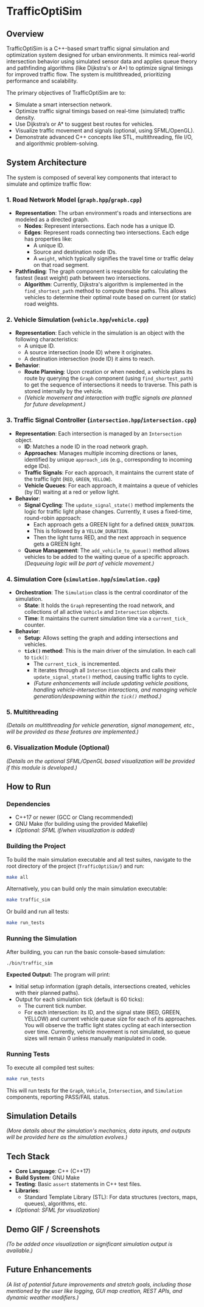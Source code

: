# TrafficOptiSim

## Overview
TrafficOptiSim is a C++-based smart traffic signal simulation and optimization system designed for urban environments. It mimics real-world intersection behavior using simulated sensor data and applies queue theory and pathfinding algorithms (like Dijkstra's or A*) to optimize signal timings for improved traffic flow. The system is multithreaded, prioritizing performance and scalability.

The primary objectives of TrafficOptiSim are to:
- Simulate a smart intersection network.
- Optimize traffic signal timings based on real-time (simulated) traffic density.
- Use Dijkstra’s or A* to suggest best routes for vehicles.
- Visualize traffic movement and signals (optional, using SFML/OpenGL).
- Demonstrate advanced C++ concepts like STL, multithreading, file I/O, and algorithmic problem-solving.

## System Architecture
The system is composed of several key components that interact to simulate and optimize traffic flow:

### 1. Road Network Model (`graph.hpp`/`graph.cpp`)
- **Representation**: The urban environment's roads and intersections are modeled as a directed graph.
    - **Nodes**: Represent intersections. Each node has a unique ID.
    - **Edges**: Represent roads connecting two intersections. Each edge has properties like:
        - A unique ID.
        - Source and destination node IDs.
        - A `weight`, which typically signifies the travel time or traffic delay on that road segment.
- **Pathfinding**: The graph component is responsible for calculating the fastest (least weight) path between two intersections.
    - **Algorithm**: Currently, Dijkstra's algorithm is implemented in the `find_shortest_path` method to compute these paths. This allows vehicles to determine their optimal route based on current (or static) road weights.

### 2. Vehicle Simulation (`vehicle.hpp`/`vehicle.cpp`)
- **Representation**: Each vehicle in the simulation is an object with the following characteristics:
    - A unique ID.
    - A source intersection (node ID) where it originates.
    - A destination intersection (node ID) it aims to reach.
- **Behavior**:
    - **Route Planning**: Upon creation or when needed, a vehicle plans its route by querying the `Graph` component (using `find_shortest_path`) to get the sequence of intersections it needs to traverse. This path is stored internally by the vehicle.
    - *(Vehicle movement and interaction with traffic signals are planned for future development.)*

### 3. Traffic Signal Controller (`intersection.hpp`/`intersection.cpp`)
- **Representation**: Each intersection is managed by an `Intersection` object.
    - **ID**: Matches a node ID in the road network graph.
    - **Approaches**: Manages multiple incoming directions or lanes, identified by unique `approach_id`s (e.g., corresponding to incoming edge IDs).
    - **Traffic Signals**: For each approach, it maintains the current state of the traffic light (`RED`, `GREEN`, `YELLOW`).
    - **Vehicle Queues**: For each approach, it maintains a queue of vehicles (by ID) waiting at a red or yellow light.
- **Behavior**:
    - **Signal Cycling**: The `update_signal_state()` method implements the logic for traffic light phase changes. Currently, it uses a fixed-time, round-robin approach:
        - Each approach gets a GREEN light for a defined `GREEN_DURATION`.
        - This is followed by a `YELLOW_DURATION`.
        - Then the light turns RED, and the next approach in sequence gets a GREEN light.
    - **Queue Management**: The `add_vehicle_to_queue()` method allows vehicles to be added to the waiting queue of a specific approach. *(Dequeuing logic will be part of vehicle movement.)*

### 4. Simulation Core (`simulation.hpp`/`simulation.cpp`)
- **Orchestration**: The `Simulation` class is the central coordinator of the simulation.
    - **State**: It holds the `Graph` representing the road network, and collections of all active `Vehicle` and `Intersection` objects.
    - **Time**: It maintains the current simulation time via a `current_tick_` counter.
- **Behavior**:
    - **Setup**: Allows setting the graph and adding intersections and vehicles.
    - **`tick()` method**: This is the main driver of the simulation. In each call to `tick()`:
        - The `current_tick_` is incremented.
        - It iterates through all `Intersection` objects and calls their `update_signal_state()` method, causing traffic lights to cycle.
        - *(Future enhancements will include updating vehicle positions, handling vehicle-intersection interactions, and managing vehicle generation/despawning within the `tick()` method.)*

### 5. Multithreading
*(Details on multithreading for vehicle generation, signal management, etc., will be provided as these features are implemented.)*

### 6. Visualization Module (Optional)
*(Details on the optional SFML/OpenGL based visualization will be provided if this module is developed.)*


## How to Run

### Dependencies
- C++17 or newer (GCC or Clang recommended)
- GNU Make (for building using the provided Makefile)
- *(Optional: SFML if/when visualization is added)*

### Building the Project
To build the main simulation executable and all test suites, navigate to the root directory of the project (`TrafficOptiSim/`) and run:
```bash
make all
```
Alternatively, you can build only the main simulation executable:
```bash
make traffic_sim
```
Or build and run all tests:
```bash
make run_tests
```

### Running the Simulation
After building, you can run the basic console-based simulation:
```bash
./bin/traffic_sim
```
**Expected Output:**
The program will print:
- Initial setup information (graph details, intersections created, vehicles with their planned paths).
- Output for each simulation tick (default is 60 ticks):
    - The current tick number.
    - For each intersection: its ID, and the signal state (RED, GREEN, YELLOW) and current vehicle queue size for each of its approaches.
You will observe the traffic light states cycling at each intersection over time. Currently, vehicle movement is not simulated, so queue sizes will remain 0 unless manually manipulated in code.

### Running Tests
To execute all compiled test suites:
```bash
make run_tests
```
This will run tests for the `Graph`, `Vehicle`, `Intersection`, and `Simulation` components, reporting PASS/FAIL status.

## Simulation Details
*(More details about the simulation's mechanics, data inputs, and outputs will be provided here as the simulation evolves.)*

## Tech Stack
- **Core Language**: C++ (C++17)
- **Build System**: GNU Make
- **Testing**: Basic `assert` statements in C++ test files.
- **Libraries**:
    - Standard Template Library (STL): For data structures (vectors, maps, queues), algorithms, etc.
- *(Optional: SFML for visualization)*

## Demo GIF / Screenshots
*(To be added once visualization or significant simulation output is available.)*

## Future Enhancements
*(A list of potential future improvements and stretch goals, including those mentioned by the user like logging, GUI map creation, REST APIs, and dynamic weather modifiers.)*
